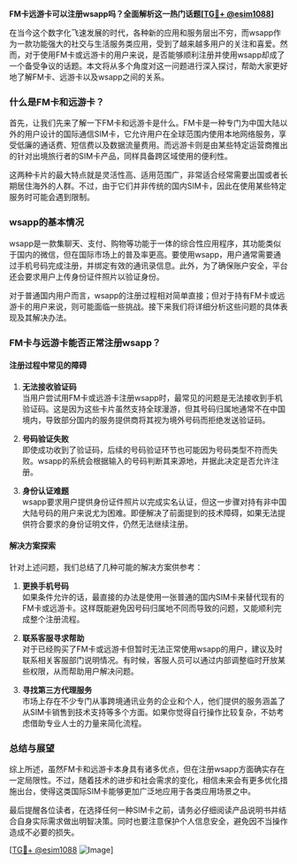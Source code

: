 **FM卡远游卡可以注册wsapp吗？全面解析这一热门话题[[TG💪+ @esim1088](https://t.me/s/esim1088)]**

在当今这个数字化飞速发展的时代，各种新的应用和服务层出不穷，而wsapp作为一款功能强大的社交与生活服务类应用，受到了越来越多用户的关注和喜爱。然而，对于使用FM卡或远游卡的用户来说，是否能够顺利注册并使用wsapp却成了一个备受争议的话题。本文将从多个角度对这一问题进行深入探讨，帮助大家更好地了解FM卡、远游卡以及wsapp之间的关系。

### 什么是FM卡和远游卡？

首先，让我们先来了解一下FM卡和远游卡是什么。FM卡是一种专门为中国大陆以外的用户设计的国际通信SIM卡，它允许用户在全球范围内使用本地网络服务，享受低廉的通话费、短信费以及数据流量费用。而远游卡则是由某些特定运营商推出的针对出境旅行者的SIM卡产品，同样具备跨区域使用的便利性。

这两种卡片的最大特点就是灵活性高、适用范围广，非常适合经常需要出国或者长期居住海外的人群。不过，由于它们并非传统的国内SIM卡，因此在使用某些特定服务时可能会遇到限制。

### wsapp的基本情况

wsapp是一款集聊天、支付、购物等功能于一体的综合性应用程序，其功能类似于国内的微信，但在国际市场上的普及率更高。要使用wsapp，用户通常需要通过手机号码完成注册，并绑定有效的通讯录信息。此外，为了确保账户安全，平台还会要求用户上传身份证件照片以验证身份。

对于普通国内用户而言，wsapp的注册过程相对简单直接；但对于持有FM卡或远游卡的用户来说，则可能面临一些挑战。接下来我们将详细分析这些问题的具体表现及其解决办法。

### FM卡与远游卡能否正常注册wsapp？

#### 注册过程中常见的障碍

1. **无法接收验证码**  
   当用户尝试用FM卡或远游卡注册wsapp时，最常见的问题是无法接收到手机验证码。这是因为这些卡片虽然支持全球漫游，但其号码归属地通常不在中国境内，导致部分国内的服务提供商将其视为境外号码而拒绝发送验证码。

2. **号码验证失败**  
   即使成功收到了验证码，后续的号码验证环节也可能因为号码类型不符而失败。wsapp的系统会根据输入的号码判断其来源地，并据此决定是否允许注册。

3. **身份认证难题**  
   wsapp要求用户提供身份证件照片以完成实名认证，但这一步骤对持有非中国大陆号码的用户来说尤为困难。即便解决了前面提到的技术障碍，如果无法提供符合要求的身份证明文件，仍然无法继续注册。

#### 解决方案探索

针对上述问题，我们总结了几种可能的解决方案供参考：

1. **更换手机号码**  
   如果条件允许的话，最直接的办法是使用一张普通的国内SIM卡来替代现有的FM卡或远游卡。这样既能避免因号码归属地不同而导致的问题，又能顺利完成整个注册流程。

2. **联系客服寻求帮助**  
   对于已经购买了FM卡或远游卡但暂时无法正常使用wsapp的用户，建议及时联系相关客服部门说明情况。有时候，客服人员可以通过内部调整临时开放某些权限，从而帮助用户解决问题。

3. **寻找第三方代理服务**  
   市场上存在不少专门从事跨境通讯业务的企业和个人，他们提供的服务涵盖了从SIM卡销售到技术支持等多个方面。如果你觉得自行操作比较复杂，不妨考虑借助专业人士的力量来简化流程。

### 总结与展望

综上所述，虽然FM卡和远游卡本身具有诸多优点，但在注册wsapp方面确实存在一定局限性。不过，随着技术的进步和社会需求的变化，相信未来会有更多优化措施出台，使得这类国际SIM卡能够更加广泛地应用于各类应用场景之中。

最后提醒各位读者，在选择任何一种SIM卡之前，请务必仔细阅读产品说明书并结合自身实际需求做出明智决策。同时也要注意保护个人信息安全，避免因不当操作造成不必要的损失。

[[TG💪+ @esim1088](https://t.me/s/esim1088) ![Image](https://i.postimg.cc/4NQfJmqS/Snipaste-2025-05-13-00-14-12.png)]